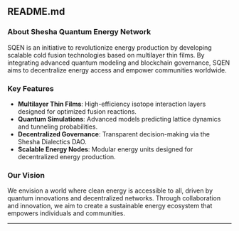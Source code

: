 ## **README.md**

### **About Shesha Quantum Energy Network**
SQEN is an initiative to revolutionize energy production by developing scalable cold fusion technologies based on multilayer thin films. By integrating advanced quantum modeling and blockchain governance, SQEN aims to decentralize energy access and empower communities worldwide.

### **Key Features**
- **Multilayer Thin Films**: High-efficiency isotope interaction layers designed for optimized fusion reactions.
- **Quantum Simulations**: Advanced models predicting lattice dynamics and tunneling probabilities.
- **Decentralized Governance**: Transparent decision-making via the Shesha Dialectics DAO.
- **Scalable Energy Nodes**: Modular energy units designed for decentralized energy production.

### **Our Vision**
We envision a world where clean energy is accessible to all, driven by quantum innovations and decentralized networks. Through collaboration and innovation, we aim to create a sustainable energy ecosystem that empowers individuals and communities.

---
